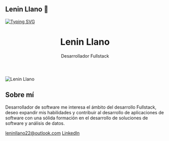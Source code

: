 ## Lenin Llano 👋

<a href="https://git.io/typing-svg"><img src="https://readme-typing-svg.demolab.com?font=Fira+Code&pause=1000&width=435&lines=Si+Puedes+Imaginarlo+Puedes+Programarlo" alt="Typing SVG" /></a>

<body>
    <header class="hero">
        <div class="hero-content">
            <h1>Lenin Llano</h1>
            <p>Desarrollador Fullstack</p>
        </div>
    </header>

  <section class="bio">
        <div class="container">
            <img src="assets/profile-small.jpg" alt="Lenin Llano" class="bio-img">
            <h2>Sobre mí</h2>
            <p>
                Desarrollador de software me interesa el ámbito del desarrollo Fullstack, deseo expandir mis habilidades y contribuir al desarrollo de aplicaciones de software con una sólida formación en el desarrollo de soluciones de software y análisis de datos.
            </p>
            <div class="contact-info">
                <a href="mailto:leninllano22@outlook.com"><i class="fas fa-envelope"></i> leninllano22@outlook.com</a>
                <a href="https://www.linkedin.com/in/lenin-llano-orellana-92274bb6/" target="_blank"><i class="fab fa-linkedin"></i> LinkedIn</a>
            </div>
        </div>
    </section>

</body>
</html>

